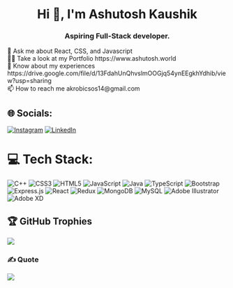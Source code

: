 <h1 align="center">Hi 👋, I'm Ashutosh Kaushik</h1>
<h3 align="center">Aspiring Full-Stack developer.</h3>
💬 Ask me about React, CSS, and Javascript<br>👨‍💻 Take a look at my Portfolio https://www.ashutosh.world<br>📄 Know about my experiences https://drive.google.com/file/d/13FdahUnQhvslmOOGjq54ynEEgkhYdhib/view?usp=sharing<br>📫 How to reach me akrobicsos14@gmail.com


## 🌐 Socials:
[![Instagram](https://img.shields.io/badge/Instagram-%23E4405F.svg?logo=Instagram&logoColor=white)](https://instagram.com/ashutosh0299) [![LinkedIn](https://img.shields.io/badge/LinkedIn-%230077B5.svg?logo=linkedin&logoColor=white)](https://linkedin.com/in/ashutosh-kaushik-55293314a) 

# 💻 Tech Stack:
![C++](https://img.shields.io/badge/c++-%2300599C.svg?style=flat-square&logo=c%2B%2B&logoColor=white) ![CSS3](https://img.shields.io/badge/css3-%231572B6.svg?style=flat-square&logo=css3&logoColor=white) ![HTML5](https://img.shields.io/badge/html5-%23E34F26.svg?style=flat-square&logo=html5&logoColor=white) ![JavaScript](https://img.shields.io/badge/javascript-%23323330.svg?style=flat-square&logo=javascript&logoColor=%23F7DF1E) ![Java](https://img.shields.io/badge/java-%23ED8B00.svg?style=flat-square&logo=java&logoColor=white) ![TypeScript](https://img.shields.io/badge/typescript-%23007ACC.svg?style=flat-square&logo=typescript&logoColor=white) ![Bootstrap](https://img.shields.io/badge/bootstrap-%23563D7C.svg?style=flat-square&logo=bootstrap&logoColor=white) ![Express.js](https://img.shields.io/badge/express.js-%23404d59.svg?style=flat-square&logo=express&logoColor=%2361DAFB) ![React](https://img.shields.io/badge/react-%2320232a.svg?style=flat-square&logo=react&logoColor=%2361DAFB) ![Redux](https://img.shields.io/badge/redux-%23593d88.svg?style=flat-square&logo=redux&logoColor=white) ![MongoDB](https://img.shields.io/badge/MongoDB-%234ea94b.svg?style=flat-square&logo=mongodb&logoColor=white) ![MySQL](https://img.shields.io/badge/mysql-%2300f.svg?style=flat-square&logo=mysql&logoColor=white) ![Adobe Illustrator](https://img.shields.io/badge/adobeillustrator-%23FF9A00.svg?style=flat-square&logo=adobeillustrator&logoColor=white) ![Adobe XD](https://img.shields.io/badge/Adobe%20XD-470137?style=flat-square&logo=Adobe%20XD&logoColor=#FF61F6)

## 🏆 GitHub Trophies
![](https://github-profile-trophy.vercel.app/?username=ashutosh1499&theme=nord&no-frame=false&no-bg=true&margin-w=4)

### ✍️ Quote
![](https://quotes-github-readme.vercel.app/api?type=vetical&theme=gruvbox)

